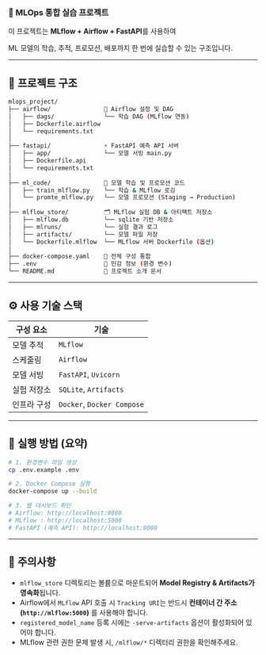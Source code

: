 ### 🧪 MLOps 통합 실습 프로젝트

이 프로젝트는 **MLflow + Airflow + FastAPI**를 사용하여

ML 모델의 학습, 추적, 프로모션, 배포까지 한 번에 실습할 수 있는 구조입니다.

---

## 📁 프로젝트 구조

```bash
mlops_project/
├── airflow/               🛫 Airflow 설정 및 DAG
│   ├── dags/              └── 학습 DAG (MLflow 연동)
│   ├── Dockerfile.airflow
│   └── requirements.txt
│
├── fastapi/               ⚡ FastAPI 예측 API 서버
│   ├── app/               └── 모델 서빙 main.py
│   ├── Dockerfile.api
│   └── requirements.txt
│
├── ml_code/               🧠 모델 학습 및 프로모션 코드
│   ├── train_mlflow.py    └── 학습 & MLflow 로깅
│   └── promte_mlflow.py   └── 모델 프로모션 (Staging → Production)
│
├── mlflow_store/          🗂️ MLflow 실험 DB & 아티팩트 저장소
│   ├── mlflow.db          └── sqlite 기반 저장소
│   ├── mlruns/            └── 실험 결과 로그
│   ├── artifacts/         └── 모델 파일 저장
│   └── Dockerfile.mlflow  └── MLflow 서버 Dockerfile (옵션)
│
├── docker-compose.yaml    🧩 전체 구성 통합
├── .env                   🔐 민감 정보 (환경 변수)
└── README.md              📝 프로젝트 소개 문서
```

---

## ⚙️ 사용 기술 스택

| 구성 요소 | 기술 |
| --- | --- |
| 모델 추적 | `MLflow` |
| 스케줄링 | `Airflow` |
| 모델 서빙 | `FastAPI`, `Uvicorn` |
| 실험 저장소 | `SQLite`, `Artifacts` |
| 인프라 구성 | `Docker`, `Docker Compose` |

---

## 🚀 실행 방법 (요약)

```bash
# 1. 환경변수 파일 생성
cp .env.example .env

# 2. Docker Compose 실행
docker-compose up --build

# 3. 웹 대시보드 확인
# Airflow: http://localhost:8080
# MLflow : http://localhost:5000
# FastAPI (예측 API): http://localhost:8000
```

---

## 📌 주의사항

- `mlflow_store` 디렉토리는 볼륨으로 마운트되어 **Model Registry & Artifacts가 영속화**됩니다.
- Airflow에서 `MLflow` API 호출 시 `Tracking URI`는 반드시 **컨테이너 간 주소 (`http://mlflow:5000`)** 를 사용해야 합니다.
- `registered_model_name` 등록 시에는 `-serve-artifacts` 옵션이 활성화되어 있어야 합니다.
- MLflow 관련 권한 문제 발생 시, `/mlflow/*` 디렉터리 권한을 확인해주세요.
